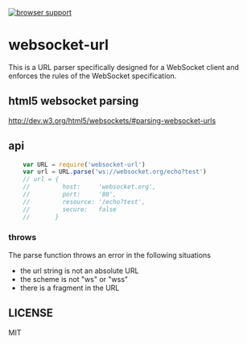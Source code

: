 [![browser support](https://ci.testling.com/supershabam/websocket-url.png)](https://ci.testling.com/supershabam/websocket-url)

# websocket-url

This is a URL parser specifically designed for a WebSocket client and enforces the rules of the WebSocket specification.

## html5 websocket parsing

http://dev.w3.org/html5/websockets/#parsing-websocket-urls

## api

```javascript
    var URL = require('websocket-url')
    var url = URL.parse('ws://websocket.org/echo?test')
    // url = {
    //         host:     'websocket.org',
    //         port:     '80',
    //         resource: '/echo?test',
    //         secure:   false
    //       }
```

### throws

The parse function throws an error in the following situations

* the url string is not an absolute URL
* the scheme is not "ws" or "wss"
* there is a fragment in the URL

## LICENSE

MIT

